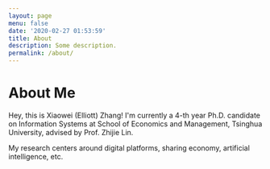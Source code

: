```yaml
---
layout: page
menu: false
date: '2020-02-27 01:53:59'
title: About
description: Some description.
permalink: /about/
---
```




# About Me

Hey, this is Xiaowei (Elliott) Zhang! I'm currently a 4-th year Ph.D. candidate on Information Systems at School of Economics and Management, Tsinghua University, advised by Prof. Zhijie Lin.

My research centers around digital platforms, sharing economy, artificial intelligence, etc.
